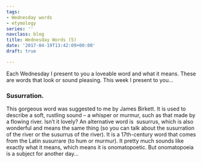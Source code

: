```yaml
---
tags:
- Wednesday words
- etymology
series: ''
navclass: blog
title: Wednesday Words (5)
date: '2017-04-19T13:42:09+00:00'
draft: true

---
```

Each Wednesday I present to you a loveable word and what it means. These are words that look or sound pleasing. This week I present to you...


### Susurration.


This gorgeous word was suggested to me by James Birkett. It is used to describe a soft, rustling sound – a whisper or murmur, such as that made by a flowing river. Isn’t it lovely? An alternative word is <!--more--> susurrus, which is also wonderful and means the same thing (so you can talk about the susurration of the river or the susurrus of the river). It is a 17th-century word that comes from the Latin susurrare  (to hum or murmur). It pretty much sounds like exactly what it means, which means it is onomatopoetic. But onomatopoeia is a subject for another day...